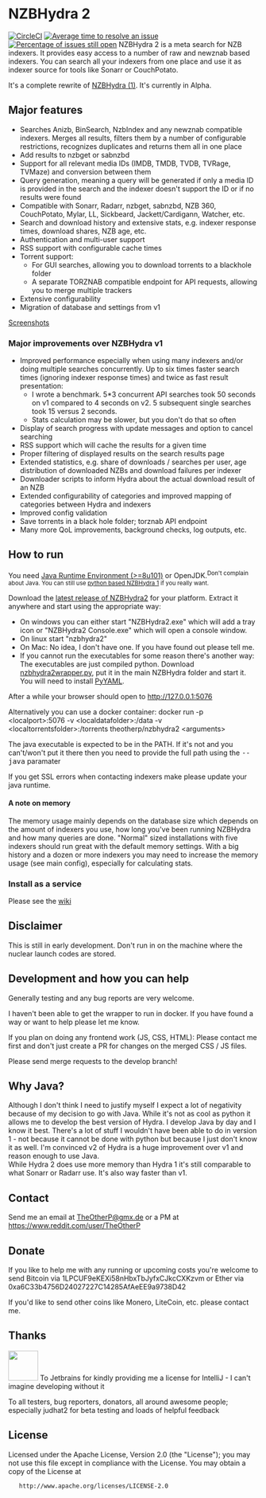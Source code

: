 # NZBHydra 2 
[![CircleCI](https://circleci.com/gh/theotherp/nzbhydra2.svg?style=svg&circle-token=20568f733a8f77b2f168d7d6f463aa198951949a)](https://circleci.com/gh/theotherp/nzbhydra2) [![Average time to resolve an issue](http://isitmaintained.com/badge/resolution/theotherp/nzbhydra2.svg)](http://isitmaintained.com/project/theotherp/nzbhydra2 "Average time to resolve an issue") [![Percentage of issues still open](http://isitmaintained.com/badge/open/theotherp/nzbhydra2.svg)](http://isitmaintained.com/project/theotherp/nzbhydra2 "Percentage of issues still open")
NZBHydra 2 is a meta search for NZB indexers. It provides easy access to a number of raw and newznab based indexers. You can search all your indexers from one place and use it as indexer source for tools like Sonarr or CouchPotato.

It's a complete rewrite of [NZBHydra (1)](https://github.com/theotherp/nzbhydra). It's currently in Alpha. 

## Major features
* Searches Anizb, BinSearch, NzbIndex and any newznab compatible indexers. Merges all results, filters them by a number of configurable restrictions, recognizes duplicates and returns them all in one place
* Add results to nzbget or sabnzbd
* Support for all relevant media IDs (IMDB, TMDB, TVDB, TVRage, TVMaze) and conversion between them
* Query generation, meaning a query will be generated if only a media ID is provided in the search and the indexer doesn't support the ID or if no results were found
* Compatible with Sonarr, Radarr, nzbget, sabnzbd, NZB 360, CouchPotato, Mylar, LL, Sickbeard, Jackett/Cardigann, Watcher, etc.
* Search and download history and extensive stats, e.g. indexer response times, download shares, NZB age, etc.
* Authentication and multi-user support
* RSS support with configurable cache times
* Torrent support:
  * For GUI searches, allowing you to download torrents to a blackhole folder
  * A separate TORZNAB compatible endpoint for API requests, allowing you to merge multiple trackers
* Extensive configurability
* Migration of database and settings from v1

[Screenshots](https://imgur.com/a/ePxwj)  

### Major improvements over NZBHydra v1
* Improved performance especially when using many indexers and/or doing multiple searches concurrently. Up to six times faster search times (ignoring indexer response times) and twice as fast result presentation:
  * I wrote a benchmark. 5*3 concurrent API searches took 50 seconds on v1 compared to 4 seconds on v2. 5 subsequent single searches took 15 versus 2 seconds.
  * Stats calculation may be slower, but you don't do that so often 
* Display of search progress with update messages and option to cancel searching
* RSS support which will cache the results for a given time
* Proper filtering of displayed results on the search results page
* Extended statistics, e.g. share of downloads / searches per user, age distribution of downloaded NZBs and download failures per indexer
* Downloader scripts to inform Hydra about the actual download result of an NZB
* Extended configurability of categories and improved mapping of categories between Hydra and indexers
* Improved config validation
* Save torrents in a black hole folder; torznab API endpoint
* Many more QoL improvements, background checks, log outputs, etc.


## How to run
You need [Java Runtime Environment (>=8u101)](https://www.java.com/de/download/manual.jsp) or OpenJDK.<sup>Don't complain about Java. You can still use [python based NZBHydra 1](https://github.com/theotherp/nzbhydra) if you really want.</sup> 

Download the [latest release of NZBHydra2](https://github.com/theotherp/nzbhydra2/releases) for your platform. Extract it anywhere and start using the appropriate way:
* On windows you can either start "NZBHydra2.exe" which will add a tray icon or "NZBHydra2 Console.exe" which will open a console window.
* On linux start "nzbhydra2"
* On Mac: No idea, I don't have one. If you have found out please tell me.
* If you cannot run the executables for some reason there's another way: The executables are just compiled python. Download [nzbhydra2wrapper.py](https://github.com/theotherp/nzbhydra2/blob/master/other/wrapper/nzbhydra2wrapper.py), put it in the main NZBHydra folder and start it. You will need to install [PyYAML](https://pypi.python.org/pypi/PyYAML).

After a while your browser should open to http://127.0.0.1:5076

Alternatively you can use a docker container:
docker run -p \<localport\>:5076 -v \<localdatafolder\>:/data -v \<localtorrentsfolder\>:/torrents theotherp/nzbhydra2 \<arguments\>

The java executable is expected to be in the PATH. If it's not and you can't/won't put it there then you need to provide the full path using the <tt>--java</tt> paramater

If you get SSL errors when contacting indexers make please update your java runtime.
  

#### A note on memory
The memory usage mainly depends on the database size which depends on the amount of indexers you use, how long you've been running NZBHydra and how many queries are done. 
"Normal" sized installations with five indexers should run great with the default memory settings. With a big history and a dozen or more indexers you may need to increase
the memory usage (see main config), especially for calculating stats. 

### Install as a service
Please see the [wiki](https://github.com/theotherp/nzbhydra2/wiki/Windows-service-and-Linux-start-scripts)

## Disclaimer
This is still in early development. Don't run in on the machine where the nuclear launch codes are stored.

## Development and how you can help
Generally testing and any bug reports are very welcome.

I haven't been able to get the wrapper to run in docker. If you have found a way or want to help please let me know.

If you plan on doing any frontend work (JS, CSS, HTML): Please contact me first and don't just create a PR for changes on the merged CSS / JS files.

Please send merge requests to the develop branch!

## Why Java?
Although I don't think I need to justify myself I expect a lot of negativity because of my decision to go with Java. While it's not as cool as python it allows me to develop the best version
of Hydra. I develop Java by day and I know it best. There's a lot of stuff I wouldn't have been able to do in version 1 - not because it cannot be done with python but because I just don't
know it as well. I'm convinced v2 of Hydra is a huge improvement over v1 and reason enough to use Java.  
While Hydra 2 does use more memory than Hydra 1 it's still comparable to what Sonarr or Radarr use. It's also way faster than v1.

## Contact ###
Send me an email at TheOtherP@gmx.de or a PM at https://www.reddit.com/user/TheOtherP

## Donate ###
If you like to help me with any running or upcoming costs you're welcome to send Bitcoin via 1LPCUF9eKEXi58nHbxTbJyfxCJkcCXKzvm or Ether via 0xa6C33b4756D24027227C14285AfAeEE9a9738D42

If you'd like to send other coins like Monero, LiteCoin, etc. please contact me.  

## Thanks ###
<img src="https://github.com/theotherp/nzbhydra/raw/gh-pages/images/logo.png" width="60px"/> To Jetbrains for kindly providing me a license for IntelliJ - I can't imagine developing without it

To all testers, bug reporters, donators, all around awesome people; especially judhat2 for beta testing and loads of helpful feedback

## License ###
   Licensed under the Apache License, Version 2.0 (the "License");
   you may not use this file except in compliance with the License.
   You may obtain a copy of the License at

       http://www.apache.org/licenses/LICENSE-2.0